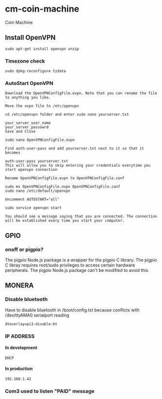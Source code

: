 # cm-coin-machine
 Coin Machine

## Install OpenVPN

    sudo apt-get install openvpn unzip

### Timezone check

    sudo dpkg-reconfigure tzdata

### AutoStart OpenVPN

    Download the OpenVPNConfigFile.ovpn. Note that you can rename the file to anything you like.

    Move the ovpn file to /etc/openvpn

    cd /etc/openvpn folder and enter sudo nano yourserver.txt

    your_server_user_name
    your_server_passowrd
    Save and Close

    sudo nano OpenVPNConfigFile.ovpn

    Find auth-user-pass and add yourserver.txt next to it so that it becomes

    auth-user-pass yourserver.txt
    This will allow you to skip entering your credentials everytime you start openvpn connection

    Rename OpenVPNConfigFile.ovpn to OpenVPNConfigFile.conf

    sudo mv OpenVPNConfigFile.ovpn OpenVPNConfigFile.conf
    sudo nano /etc/default/openvpn

    Uncomment AUTOSTART="all"

    sudo service openvpn start

    You should see a message saying that you are connected. The connection will be established every time you start your computer.

## GPIO
### onoff or pigpio?

The pigpio Node.js package is a wrapper for the pigpio C library. The pigpio C libray requires root/sudo privileges to access certain hardware peripherals. The pigpio Node.js package can't be modified to avoid this.

## MONERA

### Disable bluetooth 
Have to disable bluetooth in /boot/config.txt because conflicts with /dev/ttyAMA0 serialport reading

    dtoverlay=pi3-disable-bt

### IP ADDRESS

#### In development

    DHCP

#### In production

    192.168.1.42

### Com3 used to listen "PAID" message

